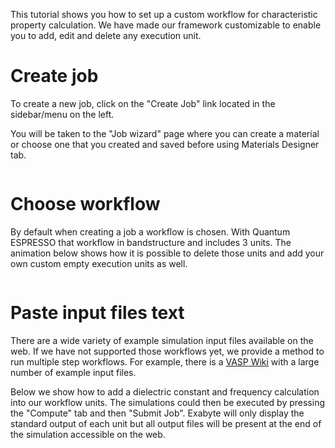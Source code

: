 <!-- TODO by MH -->

This tutorial shows you how to set up a custom workflow for characteristic property calculation.  We have made our framework customizable to enable you to add, edit and delete any execution unit.

# Create job

To create a new job, click on the "Create Job" link located in the sidebar/menu on the left.

You will be taken to the "Job wizard" page where you can create a material or choose one that you created and saved before using Materials Designer tab.

<img data-gifffer="/images/FirstJobCreate.gif" />

# Choose workflow

By default when creating a job a workflow is chosen. With Quantum ESPRESSO that workflow in bandstructure and includes 3 units. The animation below shows how it is possible to delete those units and add your own custom empty execution units as well.

<img data-gifffer="/images/CustomAddDelete.gif" />

# Paste input files text

There are a wide variety of example simulation input files available on the web.  If we have not supported those workflows yet, we provide a method to run multiple step workflows.  For example, there is a [VASP Wiki](http://cms.mpi.univie.ac.at/wiki/index.php/VASP_example_calculations) with a large number of example input files.

Below we show how to add a dielectric constant and frequency calculation into our workflow units.  The simulations could then be executed by pressing the "Compute" tab and then "Submit Job". Exabyte will only display the standard output of each unit but all output files will be present at the end of the simulation accessible on the web.

<img data-gifffer="/images/AddIncar1.gif" />

<img data-gifffer="/images/AddIncar2.gif" />
